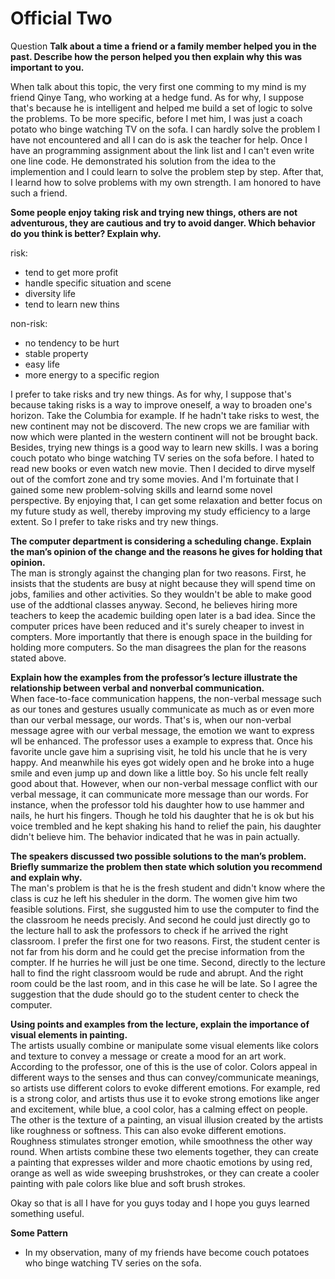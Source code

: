 # Official Two
Question
**Talk about a time a friend or a family member helped you in the past. Describe how the person helped you then explain why this was important to you.**

When talk about this topic, the very first one comming to my mind is my friend Qinye Tang, who working at a hedge fund. As for why, I suppose that's because he is intelligent and  helped me build a set of logic to solve the problems. To be more specific, before I met him, I was just a coach potato who binge watching TV on the sofa. I can hardly solve the problem I have not encountered and all I can do is ask the teacher for help. Once I have an programming assignment about the link list and I can't even write one line code. He demonstrated his solution from the idea to the implemention and I could learn to solve the problem step by step. After that, I learnd how to solve problems with my own strength. I am honored to have such a friend.

**Some people enjoy taking risk and trying new things, others are not adventurous, they are cautious and try to avoid danger. Which behavior do you think is better? Explain why.**

risk:
* tend to get more profit
* handle specific situation and scene
* diversity life
* tend to learn new thins

non-risk:
* no tendency to be hurt
* stable property
* easy life
* more energy to a specific region

I prefer to take risks and try new things. As for why, I suppose that's because taking risks is a way to improve oneself, a way to broaden one's horizon. Take the Columbia for example. If he hadn't take risks to west, the new continent may not be discoverd. The new crops we are familiar with now which were planted in the western continent will not be brought back. Besides, trying new things is a good way to learn new skills. I was a boring couch potato who binge watching TV series on the sofa before. I hated to read new books or even watch new movie. Then I decided to dirve myself out of the comfort zone and try some movies. And I'm fortuinate that I gained some new problem-solving skills and learnd some novel perspective. By enjoying that, I can get some relaxation and better focus on my future study as well, thereby improving my study efficiency to a large extent. So I prefer to take risks and try new things.


**The computer department is considering a scheduling change. Explain the man’s opinion of the change and the reasons he gives for holding that opinion.**  
The man is strongly against the changing plan for two reasons. First, he insists that the students are busy at night because they will spend time on jobs, families and other activities. So they wouldn't be able to make good use of the addtional classes anyway. Second, he believes hiring more teachers to keep the academic building open later is a bad idea. Since the computer prices have been reduced and it's surely cheaper to invest in compters. More importantly that there is enough space in the building for holding more computers. So the man disagrees the plan for the reasons stated above.

**Explain how the examples from the professor’s lecture illustrate the relationship between verbal and nonverbal communication.**  
When face-to-face communication happens, the non-verbal message such as our tones and gestures usually communicate as much as or even more than our verbal message, our words. That's is, when our non-verbal message agree with our verbal message, the emotion we want to express wll be enhanced. The professor uses a example to express that. Once his favorite uncle gave him a suprising visit, he told his uncle that he is very happy. And meanwhile his eyes got widely open and he broke into a huge smile and even jump up and down like a little boy. So his uncle felt really good about that. However, when our non-verbal message conflict with our verbal message, it can communicate more message than our words. For instance, when the professor told his daughter how to use hammer and nails, he hurt his fingers. Though he told his daughter that he is ok but his voice trembled and he kept shaking his hand to relief the pain, his daughter didn't believe him. The behavior indicated that he was in pain actually.


**The speakers discussed two possible solutions to the man’s problem. Briefly summarize the problem then state which solution you recommend and explain why.**  
The man's problem is that he is the fresh student and didn't know where the class is cuz he left his sheduler in the dorm. The women give him two feasible solutions. First, she suggusted him to use the computer to find the the classroom he needs precisly. And second he could just directly go to the lecture hall to ask the professors to check if he arrived the right classroom. I prefer the first one for two reasons. First, the student center is not far from his dorm and he could get the precise information from the compter. If he hurries he will just be one time. Second, directly to the lecture hall to find the right classroom would be rude and abrupt. And the right room could be the last room, and in this case he will be late. So I agree the suggestion that the dude should go to the student center to check the computer.


**Using points and examples from the lecture, explain the importance of visual elements in painting.**  
The artists usually combine or manipulate some visual elements like colors and texture to convey a message or create a mood for an art work. According to the professor, one of this is the use of color. Colors appeal in different ways to the senses and thus can convey/communicate meanings, so artists use different colors to evoke different emotions. For example, red is a strong color, and artists thus use it to evoke strong emotions like anger and excitement, while blue, a cool color, has a calming effect on people. The other is the texture of a painting, an visual illusion created by the artists like roughness or softness. This can also evoke different emotions. Roughness stimulates stronger emotion, while smoothness the other way round. When artists combine these two elements together, they can create a painting that expresses wilder and more chaotic emotions by using red, orange as well as wide sweeping brushstrokes, or they can create a cooler painting with pale colors like blue and soft brush strokes. 

Okay so that is all I have for you guys today and I hope you guys learned something useful.

__Some Pattern__
* In my observation, many of my friends have become couch potatoes who binge watching TV series on the sofa.

